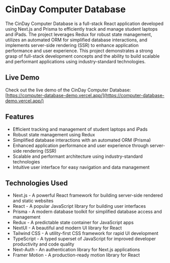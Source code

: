 # CinDay Computer Database

The CinDay Computer Database is a full-stack React application developed using Next.js and Prisma to efficiently track and manage student laptops and iPads. The project leverages Redux for robust state management, utilizes an automated ORM for simplified database interactions, and implements server-side rendering (SSR) to enhance application performance and user experience. This project demonstrates a strong grasp of full-stack development concepts and the ability to build scalable and performant applications using industry-standard technologies.

## Live Demo

Check out the live demo of the CinDay Computer Database: [https://computer-database-demo.vercel.app/](https://computer-database-demo.vercel.app/)

## Features

- Efficient tracking and management of student laptops and iPads
- Robust state management using Redux
- Simplified database interactions with an automated ORM (Prisma)
- Enhanced application performance and user experience through server-side rendering (SSR)
- Scalable and performant architecture using industry-standard technologies
- Intuitive user interface for easy navigation and data management

## Technologies Used

- Next.js - A powerful React framework for building server-side rendered and static websites
- React - A popular JavaScript library for building user interfaces
- Prisma - A modern database toolkit for simplified database access and management
- Redux - A predictable state container for JavaScript apps
- NextUI - A beautiful and modern UI library for React
- Tailwind CSS - A utility-first CSS framework for rapid UI development
- TypeScript - A typed superset of JavaScript for improved developer productivity and code quality
- Next-Auth - An authentication library for Next.js applications
- Framer Motion - A production-ready motion library for React
